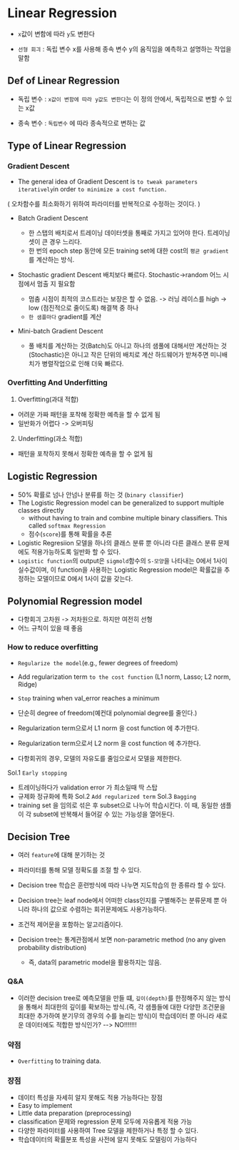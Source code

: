 # Linear Regression

- `x`값이 변함에 따라 `y`도 변한다

- `선형 회긔` : 독립 변수 x를 사용해 종속 변수 y의 움직임을 예측하고 설명하는 작업을 말함
## Def of Linear Regression 
- 독립 변수 : `x값이 변함에 따라 y값도 변한다`는 이 정의 안에서, 독립적으로 변할 수 있는 x값

- 종속 변수 : `독립변수` 에 따라 종속적으로 변하는 값


## Type of Linear Regression

### Gradient Descent
- The general idea of Gradient Descent is `to tweak parameters iteratively`in order `to minimize a cost function.`

( 오차함수를 최소화하기 위하여 파라미터를 반복적으로 수정하는 것이다. )

- Batch Gradient Descent
  - 한 스탭의 배치로서 트레이닝 데이터셋을 통째로 가지고 있어야 한다. 트레이닝 셋이 큰 경우 느리다.
  - 한 번의 epoch step 동안에 모든 training set에 대한 cost의 `평균 gradient`를 계산하는 방식.
  
- Stochastic gradient Descent 배치보다 빠르다. Stochastic->random 어느 시점에서 멈출 지 필요함
  - 멈춤 시점이 최적의 코스트라는 보장은 할 수 없음. -> 러닝 레이스를 high -> low (점진적으로 줄이도록) 해결책 중 하나
  - `한 샘플마다` gradient를 계산

- Mini-batch Gradient Descent
  - 풀 배치를 계산하는 것(Batch)도 아니고 하나의 샘풀에 대해서만 계산하는 것(Stochastic)은 아니고 작은 단위의 배치로 계산
  하드웨어가 받쳐주면 미니배치가 병렬작업으로 인해 더욱 빠르다.
  
### Overfitting And Underfitting
1. Overfitting(과대 적합)
- 어려운 가짜 패턴을 포착해 정확한 예측을 할 수 없게 됨
- 일반화가 어렵다 -> 오버피팅

2. Underfitting(과소 적합)
- 패턴을 포착하지 못해서 정확한 예측을 할 수 없게 됨

## Logistic Regression
- 50% 확률로 넘나 안넘나 분류를 하는 것 (`binary classifier`)
- The Logistic Regression model can be generalized to support multiple classes directly
  - without having to train and combine multiple binary classifiers. This called `softmax Regression`
  - 점수(`score`)를 통해 확률을 추론
- Logistic Regresiion 모델을 하나의 클래스 분류 뿐 아니라 다른 클래스 분류 문제에도 적용가능하도록 일반화 할 수 있다.
- `Logistic function`의 output은 `sigmold`함수의 `S-모양`을 나타내는 0에서 1사이 실수값이며, 이 function을 사용하는  Logistic Regression model은 확률값을 추정하는 모델이므로 0에서 1사이 값을 갖는다.

## Polynomial Regression model
- 다항회긔 고차원 -> 저차원으로. 하지만 여전히 선형
- 어느 규칙이 있을 때 좋음
### How to reduce overfitting

- `Regularize the model`(e.g., fewer degrees of freedom)
- Add regularization term `to the cost function` (L1 norm, Lasso; L2 norm, Ridge)
- `Stop` training when val_error reaches a minimum

- 단순히 degree of freedom(예컨대 polynomial degree를 줄인다.)
- Regularization term으로서 L1 norm 을 cost function 에 추가한다.
- Regularization term으로서 L2 norm 을 cost function 에 추가한다.
- 다항회귀의 경우, 모델의 자유도를 줄임으로서 모델을 제한한다.

Sol.1 `Early stopping`
- 트레이닝하다가 validation error 가 최소일때 딱 스탑 
- 규제화 정규화에 특화
Sol.2 `Add regularized term`
Sol.3 `Bagging`
- training set 을 임의로 섞은 후 subset으로 나누어 학습시킨다.  이 때, 동일한 샘플이 각 subset에 반복해서 들어갈 수 있는 가능성을 열어둔다.

## Decision Tree
- 여러 `feature`에 대해 분기하는 것

- 파라미터를 통해 모델 정확도를 조절 할 수 있다.

- Decision tree 학습은 훈련방식에 따라 나누면 지도학습의 한 종류라 할 수 있다.

- Decision tree는 leaf node에서 어떠한 class인지를 구별해주는 분류문제 뿐 아니라 하나의 값으로 수렴하는 회귀문제에도 사용가능하다.

- 조건적 제어문을 포함하는 알고리즘이다.

- Decision tree는 통계관점에서 보면 non-parametric method (no any given probability distribution)
  - 즉, data의 parametric model을 활용하지는 않음.
 
### Q&A
- 이러한 decision tree로 예측모델을 만들 떄, `깊이(depth)`를 한정해주지 않는 방식을 통해서 최대한의 깊이를 확보하는 방식.(즉, 각 샘플들에 대한 다양한 조건문을 최대한 추가하여 분기무의 경우의 수를 늘리는 방식)이 학습데이터 뿐 아니라 새로운 데이터에도 적합한 방식인가?
--> NO!!!!!!!

### 약점
- `Overfitting` to training data.

### 장점
- 데이터 특성을 자세히 알지 못해도 적용 가능하다는 장점
- Easy to implement
- Little data preparation (preprocessing)
- classification 문제와 regression 문제 모두에 자유롭게 적용 가능
- 다양한 파라미터를 사용하여 Tree 모델을 제한하거나 특정 할 수 있다.
- 학습데이터의 확률분포 특성을 사전에 알지 못해도 모델링이 가능하다

 
